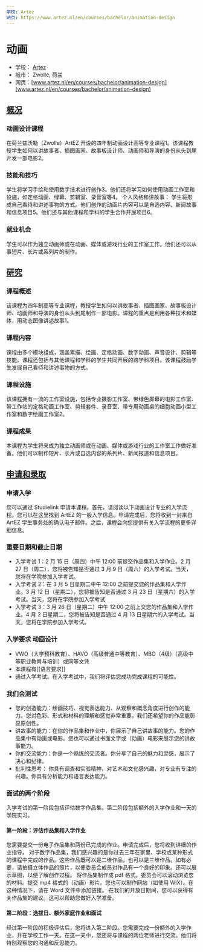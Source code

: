 ```yaml
---
学校: Artez
网页: https://www.artez.nl/en/courses/bachelor/animation-design
---
```

# 动画

- 学校： [Artez](https://www.artez.nl)
- 城市： Zwolle, 荷兰
- 网页：[www.artez.nl/en/courses/bachelor/animation-design](www.artez.nl/en/courses/bachelor/animation-design)
## [概况](https://www.artez.nl/en/courses/bachelor/animation-design)
### 动画设计课程
在荷兰兹沃勒（Zwolle）ArtEZ 开设的四年制动画设计高等专业课程1。该课程教授学生如何以讲故事者、插图画家、故事板设计师、动画师和导演的身份从头到尾开发一部电影2。

### 技能和技巧
学生将学习手绘和使用数字技术进行创作3。他们还将学习如何使用动画工作室和设施，如定格动画、绿幕、剪辑室、录音室等4。
个人风格和讲故事： 学生将形成自己看待和讲述事物的方式。他们创作的动画片内容可以是自选内容、新闻故事和信息项目5。他们还与其他课程和学科的学生合作开展项目6。

### 就业机会
学生可以作为独立动画师或在动画、媒体或游戏行业的工作室工作。他们还可以从事短片、长片或系列片的制作。

## [研究](https://www.artez.nl/en/courses/bachelor/animation-design/study)

### 课程概述
该课程为四年制高等专业课程，教授学生如何以讲故事者、插图画家、故事板设计师、动画师和导演的身份从头到尾制作一部电影。课程的重点是利用各种技术和媒体，用动态图像讲述故事1。
### 课程内容
课程由多个模块组成，涵盖素描、绘画、定格动画、数字动画、声音设计、剪辑等技能。课程还包括与其他课程和学科的学生共同开展的跨学科项目。该课程鼓励学生发展自己看待和讲述事物的方式。
### 课程设施
该课程拥有一流的工作室设施，包括专业摄影工作室、带绿色屏幕的电影工作室、带工作站的定格动画工作室、剪辑套件、录音室、带专用动画桌的细胞动画小型工作室和数字绘画工作室2。
### 课程成果
本课程为学生将来成为独立动画师或在动画、媒体或游戏行业的工作室工作做好准备。他们可以制作短片、长片或自选内容的系列片、新闻报道和信息项目。

## [申请和录取](https://www.artez.nl/en/courses/bachelor/animation-design/admission)

### 申请入学
您可以通过 Studielink 申请本课程。首先，请阅读以下动画设计专业的入学流程。您可以在这里找到 ArtEZ 的一般入学信息。申请完成后，您将收到一封来自 ArtEZ 学生事务处的确认电子邮件。之后，课程会向您提供有关入学流程的更多详细信息。

### 重要日期和截止日期
- 入学考试 1：2 月 15 日（周四）中午 12:00 前提交作品集和入学作业。2 月 27 日（周二），您将被告知是否通过 3 月 9 日（周六）的入学考试。当天，您将在学院参加入学考试。
- 入学考试 2：在 3 月 5 日星期二中午 12:00 之前提交您的作品集和入学作业。3 月 12 日（星期二），您将被告知是否通过 3 月 23 日（星期六）的入学考试。当天，您将在学院参加入学考试
- 入学考试 3：3 月 26 日（星期二）中午 12:00 之前上交您的作品集和入学作业。4 月 2 日星期二，您将被告知是否通过 4 月 13 日星期六的入学考试。当天，您将在学院参加入学考试。

### 入学要求 动画设计
- VWO（大学预科教育）、HAVO（高级普通中等教育）、MBO（4级）（高级中等职业教育与培训）或同等文凭 
- 本课程有[[语言要求]]
- 通过入学考试。在入学考试中，我们将评估您成功完成课程的可能性。
 
### 我们会测试 
- 您的创造能力：绘画技巧、视觉表达能力、从观察和概念角度进行创作的能力。您对色彩、形式和材料的理解和感觉非常重要。我们还希望你的作品能彰显原创性。 
- 讲故事的能力：在你的作品集和作业中，你展示了自己讲故事的能力。您的作品集中有动画或电影。您也可以通过书面文字或（动画）电影来展示您的讲故事能力。
- 你的交流能力：你是一个熟练的交流者。你分享了自己的魅力和灵感，展示了决心和纪律。
- 批判性思考： 你具有调查和实验精神，对艺术和文化感兴趣，对专业有专注的兴趣。你具有分析能力和语言表达能力。

### 面试的两个阶段 
入学考试的第一阶段包括评估数字作品集。第二阶段包括额外的入学作业和一天的学院实习。

#### 第一阶段：评估作品集和入学作业 
您需要提交一份电子作品集和两份已完成的作业。申请完成后，您将收到详细的作业指导。
对于数字作品集，我们感兴趣的是你过去三年在家里、学校或某种形式的课程中完成的作品。这些作品既可以是二维作品，也可以是三维作品。如有必要，请拍摄立体作品的照片，以便委员会成员对作品有一个良好的印象。还可以展示草图，以便了解创作过程。
将作品集制作成 pdf 格式。委员会可以滚动浏览您的材料。提交 mp4 格式的（动画）影片。您也可以制作网站（如使用 WIX）。在这种情况下，请在 Word 文件中添加链接。 
在我们的开放日期间，您可以获得有关作品集的建议。这可以帮助您做好入学准备。

#### 第二阶段：选拔日、额外家庭作业和面试 
经过第一阶段的积极评估后，您将进入第二阶段。您需要完成一份额外的入学作业，并在学校工作一天。在这一天中，您还将与课程的两位老师进行交流。他们将特别观察您的沟通和反思能力。